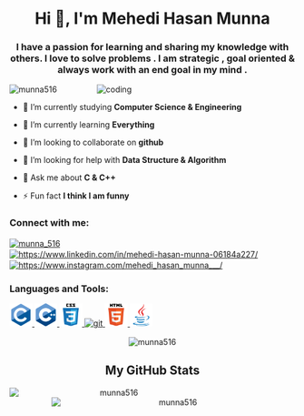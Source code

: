 <h1 align="center">Hi 👋, I'm Mehedi Hasan Munna</h1>
<h3 align="center">I have a passion for learning and sharing my knowledge with others. I love to solve problems . I am strategic , goal oriented & always work with an end goal in my mind .</h3>
<img align="right" alt="coding" width="350" src="(https://media.tenor.com/KywF5hgM9g4AAAAC/cat-coding.gif)">
<p align="left"> <img src="https://komarev.com/ghpvc/?username=munna516&label=Profile%20views&color=0e75b6&style=flat" alt="munna516" /> </p>

- 🔭 I’m currently studying **Computer Science & Engineering**

- 🌱 I’m currently learning **Everything**

- 👯 I’m looking to collaborate on **github**

- 🤝 I’m looking for help with **Data Structure & Algorithm**

- 💬 Ask me about **C & C++**

- ⚡ Fun fact **I think I am funny**

<h3 align="left">Connect with me:</h3>
<p align="left">
<a href="https://twitter.com/munna_516" target="blank"><img align="center" src="https://raw.githubusercontent.com/rahuldkjain/github-profile-readme-generator/master/src/images/icons/Social/twitter.svg" alt="munna_516" height="30" width="40" /></a>
<a href="https://www.linkedin.com/in/munna516/" target="blank"><img align="center" src="https://raw.githubusercontent.com/rahuldkjain/github-profile-readme-generator/master/src/images/icons/Social/linked-in-alt.svg" alt="https://www.linkedin.com/in/mehedi-hasan-munna-06184a227/" height="30" width="40" /></a>
<a href="https://www.instagram.com/mehedi_hasan_munna___/" target="blank"><img align="center" src="https://raw.githubusercontent.com/rahuldkjain/github-profile-readme-generator/master/src/images/icons/Social/instagram.svg" alt="https://www.instagram.com/mehedi_hasan_munna___/" height="30" width="40" /></a>

</p>

<h3 align="left">Languages and Tools:</h3>
<p align="left"> <a href="https://www.cprogramming.com/" target="_blank" rel="noreferrer"> <img src="https://raw.githubusercontent.com/devicons/devicon/master/icons/c/c-original.svg" alt="c" width="40" height="40"/> </a> <a href="https://www.w3schools.com/cpp/" target="_blank" rel="noreferrer"> <img src="https://raw.githubusercontent.com/devicons/devicon/master/icons/cplusplus/cplusplus-original.svg" alt="cplusplus" width="40" height="40"/> </a> <a href="https://www.w3schools.com/css/" target="_blank" rel="noreferrer"> <img src="https://raw.githubusercontent.com/devicons/devicon/master/icons/css3/css3-original-wordmark.svg" alt="css3" width="40" height="40"/> </a> <a href="https://git-scm.com/" target="_blank" rel="noreferrer"> <img src="https://www.vectorlogo.zone/logos/git-scm/git-scm-icon.svg" alt="git" width="40" height="40"/> </a> <a href="https://www.w3.org/html/" target="_blank" rel="noreferrer"> <img src="https://raw.githubusercontent.com/devicons/devicon/master/icons/html5/html5-original-wordmark.svg" alt="html5" width="40" height="40"/> </a> <a href="https://www.java.com" target="_blank" rel="noreferrer"> <img src="https://raw.githubusercontent.com/devicons/devicon/master/icons/java/java-original.svg" alt="java" width="40" height="40"/> </a> </p>

 <div align="center">
 <p><img align="center" src="https://github-readme-streak-stats.herokuapp.com/?user=munna516&" alt="munna516" /></p>
<h2> My GitHub Stats</h2>
<p><img align="left" width ="370" src="https://github-readme-stats.vercel.app/api/top-langs?username=munna516&show_icons=true&locale=en&layout=compact" alt="munna516" /></p>

<p>&nbsp;<img align="right"  width ="430" src="https://github-readme-stats.vercel.app/api?username=munna516&show_icons=true&locale=en" alt="munna516" /></p>
 </div>
